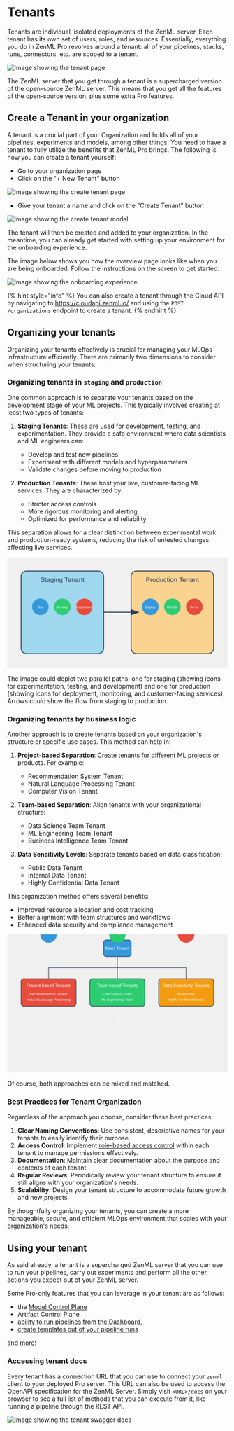 # Tenants

Tenants are individual, isolated deployments of the ZenML server. Each tenant has its own set of users, roles, and resources. Essentially, everything you do in ZenML Pro revolves around a tenant: all of your pipelines, stacks, runs, connectors, etc. are scoped to a tenant.

![Image showing the tenant page](../../.gitbook/assets/custom_role_settings_page.png)

The ZenML server that you get through a tenant is a supercharged version of the open-source ZenML server. This means that you get all the features of the open-source version, plus some extra Pro features.

## Create a Tenant in your organization

A tenant is a crucial part of your Organization and holds all of your pipelines, experiments and models, among other things. You need to have a tenant to fully utilize the benefits that ZenML Pro brings. The following is how you can create a tenant yourself:

- Go to your organization page
- Click on the "+ New Tenant" button

![Image showing the create tenant page](../../.gitbook/assets/new_tenant.png)

- Give your tenant a name and click on the "Create Tenant" button

![Image showing the create tenant modal](../../.gitbook/assets/new_tenant_modal.png)

The tenant will then be created and added to your organization. In the meantime, you can already get started with setting up your environment for the onboarding experience.

The image below shows you how the overview page looks like when you are being onboarded. Follow the instructions on the screen to get started.

![Image showing the onboarding experience](../../.gitbook/assets/tenant_onboarding.png)

{% hint style="info" %}
You can also create a tenant through the Cloud API by navigating to https://cloudapi.zenml.io/ and using the `POST /organizations` endpoint to create a tenant.
{% endhint %}

## Organizing your tenants

Organizing your tenants effectively is crucial for managing your MLOps infrastructure efficiently. There are primarily two dimensions to consider when structuring your tenants:

### Organizing tenants in `staging` and `production`

One common approach is to separate your tenants based on the development stage of your ML projects. This typically involves creating at least two types of tenants:

1. **Staging Tenants**: These are used for development, testing, and experimentation. They provide a safe environment where data scientists and ML engineers can:
   - Develop and test new pipelines
   - Experiment with different models and hyperparameters
   - Validate changes before moving to production

2. **Production Tenants**: These host your live, customer-facing ML services. They are characterized by:
   - Stricter access controls
   - More rigorous monitoring and alerting
   - Optimized for performance and reliability

This separation allows for a clear distinction between experimental work and production-ready systems, reducing the risk of untested changes affecting live services.

![Staging vs production tenants](../../.gitbook/assets/staging-production-tenants-svg.svg)

The image could depict two parallel paths: one for staging (showing icons for experimentation, testing, and development) and one for production (showing icons for deployment, monitoring, and customer-facing services). Arrows could show the flow from staging to production.

### Organizing tenants by business logic

Another approach is to create tenants based on your organization's structure or specific use cases. This method can help in:

1. **Project-based Separation**: Create tenants for different ML projects or products. For example:
   - Recommendation System Tenant
   - Natural Language Processing Tenant
   - Computer Vision Tenant

2. **Team-based Separation**: Align tenants with your organizational structure:
   - Data Science Team Tenant
   - ML Engineering Team Tenant
   - Business Intelligence Team Tenant

3. **Data Sensitivity Levels**: Separate tenants based on data classification:
   - Public Data Tenant
   - Internal Data Tenant
   - Highly Confidential Data Tenant

This organization method offers several benefits:
- Improved resource allocation and cost tracking
- Better alignment with team structures and workflows
- Enhanced data security and compliance management

![Business logic-based tenant organization](../../.gitbook/assets/business-logic-tenants-svg.svg)

Of course, both approaches can be mixed and matched.

### Best Practices for Tenant Organization

Regardless of the approach you choose, consider these best practices:

1. **Clear Naming Conventions**: Use consistent, descriptive names for your tenants to easily identify their purpose.
2. **Access Control**: Implement [role-based access control](./roles.md) within each tenant to manage permissions effectively.
3. **Documentation**: Maintain clear documentation about the purpose and contents of each tenant.
4. **Regular Reviews**: Periodically review your tenant structure to ensure it still aligns with your organization's needs.
5. **Scalability**: Design your tenant structure to accommodate future growth and new projects.

By thoughtfully organizing your tenants, you can create a more manageable, secure, and efficient MLOps environment that scales with your organization's needs.

## Using your tenant

As said already, a tenant is a supercharged ZenML server that you can use to run your pipelines, carry out experiments and perform all the other actions you expect out of your ZenML server.

Some Pro-only features that you can leverage in your tenant are as follows:

- the [Model Control Plane](../../../../docs/book/how-to/use-the-model-control-plane/register-a-model.md)
- Artifact Control Plane
- [ability to run pipelines from the Dashboard](../../../../docs/book/how-to/trigger-pipelines/use-templates-rest-api.md), 
- [create templates out of your pipeline runs](../../../../docs/book/how-to/trigger-pipelines/use-templates-rest-api.md)

and [more](https://zenml.io/pro)!

### Accessing tenant docs

Every tenant has a connection URL that you can use to connect your `zenml` client to your deployed Pro server. This URL can also be used to access the OpenAPI specification for the ZenML Server.
Simply visit `<URL>/docs` on your browser to see a full list of methods that you can execute from it, like running a pipeline through the REST API.

![Image showing the tenant swagger docs](../../.gitbook/assets/swagger_docs_zenml.png)